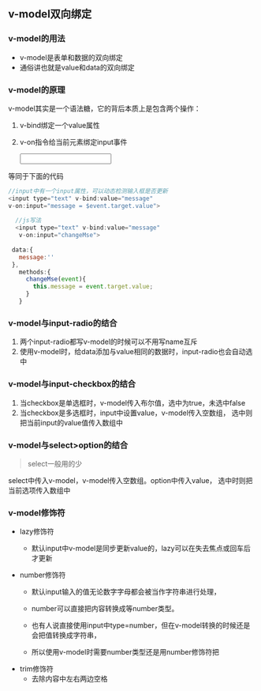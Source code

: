 ## v-model双向绑定

### v-model的用法

* v-model是表单和数据的双向绑定  
* 通俗讲也就是value和data的双向绑定  

### v-model的原理
v-model其实是一个语法糖，它的背后本质上是包含两个操作：  

1. v-bind绑定一个value属性  
2. v-on指令给当前元素绑定input事件  


	<input type="text" v-model="message">
等同于下面的代码

```js
//input中有一个input属性，可以动态检测输入框是否更新
<input type="text" v-bind:value="message" 
v-on:input="message = $event.target.value">
  
  //js写法
  <input type="text" v-bind:value="message" 
   v-on:input="changeMse">
     
 data:{
   message:''
 },
   methods:{
     changeMse(event){
       this.message = event.target.value;
     }
   }
```

### v-model与input-radio的结合

  1. 两个input-radio都写v-model的时候可以不用写name互斥
  2. 使用v-model时，给data添加与value相同的数据时，input-radio也会自动选中

### v-model与input-checkbox的结合

  1. 当checkbox是单选框时，v-model传入布尔值，选中为true，未选中false
  2. 当checkbox是多选框时，input中设置value，v-model传入空数组，
	 选中则把当前input的value值传入数组中
### v-model与select>option的结合

> select一般用的少  

select中传入v-model，v-model传入空数组。option中传入value，
  选中时则把当前选项传入数组中  

### v-model修饰符

- lazy修饰符  
  - 默认input中v-model是同步更新value的，lazy可以在失去焦点或回车后才更新  



- number修饰符  

  - 默认input输入的值无论数字字母都会被当作字符串进行处理，

  - number可以直接把内容转换成等number类型。  
  - 也有人说直接使用input中type=number，但在v-model转换的时候还是会把值转换成字符串，
  - 所以使用v-model时需要number类型还是用number修饰符把



+ trim修饰符  
  - 去除内容中左右两边空格